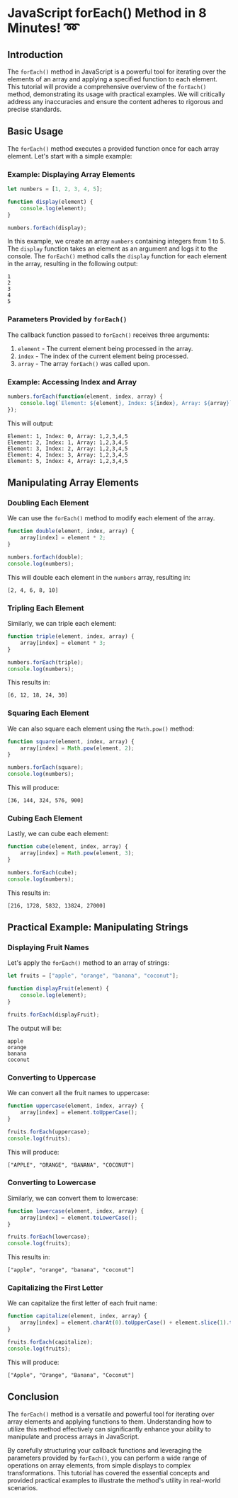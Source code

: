 # JavaScript forEach() Method in 8 Minutes! ➿

## Introduction

The `forEach()` method in JavaScript is a powerful tool for iterating over the elements of an array and applying a specified function to each element. This tutorial will provide a comprehensive overview of the `forEach()` method, demonstrating its usage with practical examples. We will critically address any inaccuracies and ensure the content adheres to rigorous and precise standards.

## Basic Usage

The `forEach()` method executes a provided function once for each array element. Let's start with a simple example:

### Example: Displaying Array Elements

```javascript
let numbers = [1, 2, 3, 4, 5];

function display(element) {
    console.log(element);
}

numbers.forEach(display);
```

In this example, we create an array `numbers` containing integers from 1 to 5. The `display` function takes an element as an argument and logs it to the console. The `forEach()` method calls the `display` function for each element in the array, resulting in the following output:

```
1
2
3
4
5
```

### Parameters Provided by `forEach()`

The callback function passed to `forEach()` receives three arguments:
1. `element` - The current element being processed in the array.
2. `index` - The index of the current element being processed.
3. `array` - The array `forEach()` was called upon.

### Example: Accessing Index and Array

```javascript
numbers.forEach(function(element, index, array) {
    console.log(`Element: ${element}, Index: ${index}, Array: ${array}`);
});
```

This will output:

```
Element: 1, Index: 0, Array: 1,2,3,4,5
Element: 2, Index: 1, Array: 1,2,3,4,5
Element: 3, Index: 2, Array: 1,2,3,4,5
Element: 4, Index: 3, Array: 1,2,3,4,5
Element: 5, Index: 4, Array: 1,2,3,4,5
```

## Manipulating Array Elements

### Doubling Each Element

We can use the `forEach()` method to modify each element of the array.

```javascript
function double(element, index, array) {
    array[index] = element * 2;
}

numbers.forEach(double);
console.log(numbers);
```

This will double each element in the `numbers` array, resulting in:

```
[2, 4, 6, 8, 10]
```

### Tripling Each Element

Similarly, we can triple each element:

```javascript
function triple(element, index, array) {
    array[index] = element * 3;
}

numbers.forEach(triple);
console.log(numbers);
```

This results in:

```
[6, 12, 18, 24, 30]
```

### Squaring Each Element

We can also square each element using the `Math.pow()` method:

```javascript
function square(element, index, array) {
    array[index] = Math.pow(element, 2);
}

numbers.forEach(square);
console.log(numbers);
```

This will produce:

```
[36, 144, 324, 576, 900]
```

### Cubing Each Element

Lastly, we can cube each element:

```javascript
function cube(element, index, array) {
    array[index] = Math.pow(element, 3);
}

numbers.forEach(cube);
console.log(numbers);
```

This results in:

```
[216, 1728, 5832, 13824, 27000]
```

## Practical Example: Manipulating Strings

### Displaying Fruit Names

Let's apply the `forEach()` method to an array of strings:

```javascript
let fruits = ["apple", "orange", "banana", "coconut"];

function displayFruit(element) {
    console.log(element);
}

fruits.forEach(displayFruit);
```

The output will be:

```
apple
orange
banana
coconut
```

### Converting to Uppercase

We can convert all the fruit names to uppercase:

```javascript
function uppercase(element, index, array) {
    array[index] = element.toUpperCase();
}

fruits.forEach(uppercase);
console.log(fruits);
```

This will produce:

```
["APPLE", "ORANGE", "BANANA", "COCONUT"]
```

### Converting to Lowercase

Similarly, we can convert them to lowercase:

```javascript
function lowercase(element, index, array) {
    array[index] = element.toLowerCase();
}

fruits.forEach(lowercase);
console.log(fruits);
```

This results in:

```
["apple", "orange", "banana", "coconut"]
```

### Capitalizing the First Letter

We can capitalize the first letter of each fruit name:

```javascript
function capitalize(element, index, array) {
    array[index] = element.charAt(0).toUpperCase() + element.slice(1).toLowerCase();
}

fruits.forEach(capitalize);
console.log(fruits);
```

This will produce:

```
["Apple", "Orange", "Banana", "Coconut"]
```

## Conclusion

The `forEach()` method is a versatile and powerful tool for iterating over array elements and applying functions to them. Understanding how to utilize this method effectively can significantly enhance your ability to manipulate and process arrays in JavaScript.

By carefully structuring your callback functions and leveraging the parameters provided by `forEach()`, you can perform a wide range of operations on array elements, from simple displays to complex transformations. This tutorial has covered the essential concepts and provided practical examples to illustrate the method's utility in real-world scenarios.